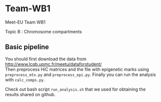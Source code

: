 # Team-WB1

Meet-EU Team WB1

Topic B : Chromosome compartments

## Basic pipeline
You should first download the data from http://www.lcqb.upmc.fr/meetu/dataforstudent/  
Then preprocess HiC matrices and the file with epigenetic marks using ```preprocess_mtx.py``` and ```preprocess_epi.py```.
Finally you can run the analysis with ```calc_comps.py```.

Check out bash script ```run_analysis.sh``` that we used for obtaining the results shared on github.
